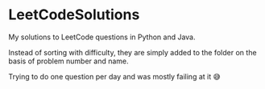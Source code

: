 # LeetCodeSolutions
My solutions to LeetCode questions in Python and Java.

Instead of sorting with difficulty, they are simply added to the folder on the basis of problem number and name.

Trying to do one question per day and was mostly failing at it 😅
